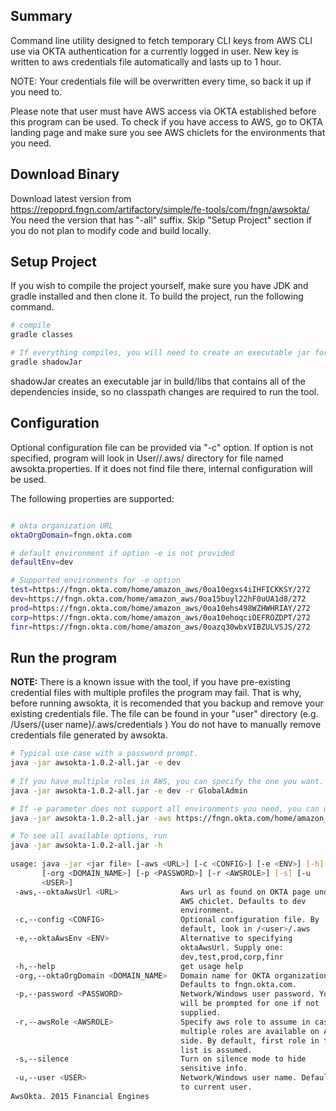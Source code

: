 ## Summary
Command line utility designed to fetch temporary CLI keys from AWS CLI use via OKTA authentication
for a currently logged in user. New key is written to aws credentials file automatically and 
lasts up to 1 hour. 

NOTE: Your credentials file will be overwritten every time, so back it up if you need to.

Please note that user must have AWS access via OKTA established
before this program can be used. To check if you have access to AWS, go to OKTA landing page and 
make sure you see AWS chiclets for the environments that you need. 

## Download Binary
Download latest version from https://repoprd.fngn.com/artifactory/simple/fe-tools/com/fngn/awsokta/
You need the version that has "-all" suffix.
Skip "Setup Project" section if you do not plan to modify code and build locally.

## Setup Project

If you wish to compile the project yourself, make sure you have JDK and gradle installed and then clone it. 
To build the project, run the following command.

```bash
# compile
gradle classes

# If everything compiles, you will need to create an executable jar for use with command line
gradle shadowJar
```

shadowJar creates an executable jar in build/libs that contains all of the dependencies inside, so no classpath 
changes are required to run the tool.
## Configuration
Optional configuration file can be provided via "-c" option. If option is not specified, program will look in 
User/<user>/.aws/ directory for file named awsokta.properties. If it does not find file there, internal configuration 
will be used.

The following properties are supported:
```bash

# okta organization URL
oktaOrgDomain=fngn.okta.com

# default environment if option -e is not provided
defaultEnv=dev

# Supported environments for -e option  
test=https://fngn.okta.com/home/amazon_aws/0oa10egxs4iIHFICKKSY/272
dev=https://fngn.okta.com/home/amazon_aws/0oa15buyl22hF0uUA1d8/272
prod=https://fngn.okta.com/home/amazon_aws/0oa10ehs498WZHWHRIAY/272
corp=https://fngn.okta.com/home/amazon_aws/0oa10ehoqciOEFROZDPT/272
finr=https://fngn.okta.com/home/amazon_aws/0oazq30wbxVIBZULVSJS/272


```

## Run the program

**NOTE:** There is a known issue with the tool, if you have pre-existing credential files with multiple profiles the program may fail. 
That is why, before running awsokta, it is recomended that you backup and remove your existing credentials file. The file can be found in your 
"user" directory (e.g. /Users/{user name}/.aws/credentials ) You do not have to manually remove credentials file generated by awsokta.

```bash
# Typical use case with a password prompt.
java -jar awsokta-1.0.2-all.jar -e dev
 
# If you have multiple roles in AWS, you can specify the one you want.
java -jar awsokta-1.0.2-all.jar -e dev -r GlobalAdmin

# If -e parameter does not support all environments you need, you can use -aws instead
java -jar awsokta-1.0.2-all.jar -aws https://fngn.okta.com/home/amazon_aws/0oa15buyl22hF0uUA1d8/272

# To see all available options, run
java -jar awsokta-1.0.2-all.jar -h
 
usage: java -jar <jar file> [-aws <URL>] [-c <CONFIG>] [-e <ENV>] [-h]
       [-org <DOMAIN_NAME>] [-p <PASSWORD>] [-r <AWSROLE>] [-s] [-u
       <USER>]
 -aws,--oktaAwsUrl <URL>              Aws url as found on OKTA page under
                                      AWS chiclet. Defaults to dev
                                      environment.
 -c,--config <CONFIG>                 Optional configuration file. By
                                      default, look in /<user>/.aws
 -e,--oktaAwsEnv <ENV>                Alternative to specifying
                                      oktaAwsUrl. Supply one:
                                      dev,test,prod,corp,finr
 -h,--help                            get usage help
 -org,--oktaOrgDomain <DOMAIN_NAME>   Domain name for OKTA organization.
                                      Defaults to fngn.okta.com.
 -p,--password <PASSWORD>             Network/Windows user password. You
                                      will be prompted for one if not
                                      supplied.
 -r,--awsRole <AWSROLE>               Specify aws role to assume in case
                                      multiple roles are available on AWS
                                      side. By default, first role in the
                                      list is assumed.
 -s,--silence                         Turn on silence mode to hide
                                      sensitive info.
 -u,--user <USER>                     Network/Windows user name. Defaults
                                      to current user.
AwsOkta. 2015 Financial Engines


 
```
